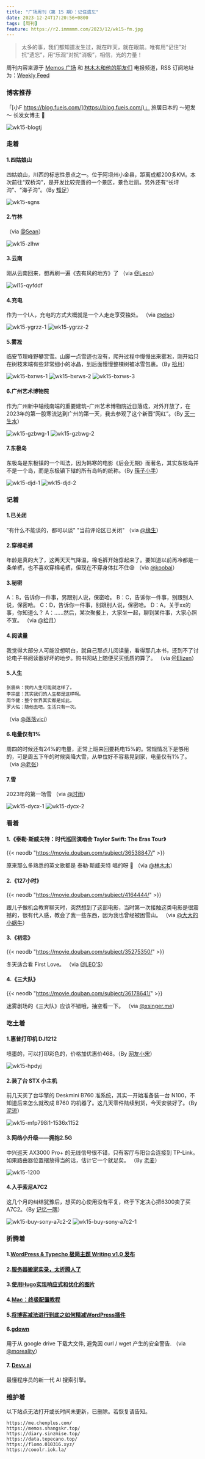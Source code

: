 ```yaml
---
title: "广场周刊（第 15 期）：记住遗忘"
date: 2023-12-24T17:20:56+0800
tags: [周刊]
feature: https://r2.immmmm.com/2023/12/wk15-fm.jpg
---
```


> 太多的事，我们都知道发生过，就在昨天，就在眼前。唯有用“记住”对抗“遗忘”，用“乐观”对抗“消极”，相信，光的力量！

周刊内容来源于 [Memos 广场](https://t.me/memos_bbs) 和 [林木木和他的朋友们](https://t.me/lmm214) 电报频道，RSS 订阅地址为：[Weekly Feed](https://immmmm.com/posts/weekly/index.xml)

<!--more-->

### 博客推荐

「[小F https://blog.fueis.com/](https://blog.fueis.com/)」 旅居日本的 ～短发～ 长发女博主 🤩

![wk15-blogtj](https://r2.immmmm.com/2023/12/wk15-blogtj.png)

### 走着

#### 1.四姑娘山

四姑娘山，川西的标志性景点之一。位于阿坝州小金县，距离成都200多KM。本次前往“双桥沟”，是开发比较完善的一个景区，景色壮丽。另外还有“长坪沟”、“海子沟”。（By [知足](https://izhizu.com/travels/732.html)）

![wk15-sgns](https://r2.immmmm.com/2023/12/wk15-sgns.jpg)

#### 2.竹林

（via [@Sean](https://memos.ssean.top/m/159)）

![wk15-zlhw](https://r2.immmmm.com/2023/12/wk15-zlhw.jpg)

#### 3.云南

刚从云南回来，想再刷一遍《去有风的地方》了 （via [@Leon](https://memo.leonfong.me/m/104)）

![wl15-qyfddf](https://r2.immmmm.com/2023/12/wl15-qyfddf.jpg)

#### 4.充电

作为一个I人，充电的方式大概就是一个人走走享受独处。 （via [@else](https://memos.vlieo.com/m/71)）

![wk15-ygrzz-1](https://r2.immmmm.com/2023/12/wk15-ygrzz-1.jpg)
![wk15-ygrzz-2](https://r2.immmmm.com/2023/12/wk15-ygrzz-2.jpg)

#### 5.雾凇

临安节理峰野攀赏雪。山脚一点雪迹也没有，爬升过程中慢慢出来雾凇，刚开始只在树枝末端有些非常细小的冰晶，到后面慢慢整棵树被冰雪包裹。（By [拾月](https://www.skyue.com/23121922.html)）

![wk15-bxrws-1](https://r2.immmmm.com/2023/12/wk15-bxrws-1.jpg)
![wk15-bxrws-2](https://r2.immmmm.com/2023/12/wk15-bxrws-2.jpg)
![wk15-bxrws-3](https://r2.immmmm.com/2023/12/wk15-bxrws-3.jpg)

#### 6.广州艺术博物院

作为广州新中轴线南端的重要建筑–广州艺术博物院近日落成，对外开放了，在2023年的第一股寒流达到广州的第一天，我去参观了这个新晋“网红”。（By [天一生水](https://www.jiangyu.org/visit-gzam/)）

![wk15-gzbwg-1](https://r2.immmmm.com/2023/12/wk15-gzbwg-1.webp)
![wk15-gzbwg-2](https://r2.immmmm.com/2023/12/wk15-gzbwg-2.webp)

#### 7.东极岛

东极岛是东极镇的一个叫法，因为韩寒的电影《后会无期》而著名，其实东极岛并不是一个岛，而是东极镇下辖的所有岛屿的统称。（By [筷子小手](https://www.macin.org/2023/12/12/dong-ji-dao/)）

![wk15-djd-1](https://r2.immmmm.com/2023/12/wk15-djd-1.jpg)
![wk15-djd-2](https://r2.immmmm.com/2023/12/wk15-djd-2.jpg)

### 记着

#### 1.已关闭

"有什么不能谈的，都可以谈" "当前评论区已关闭" （via [@缘生](https://note.ysicing.net/m/509)）

#### 2.穿棉毛裤

年龄是真的大了，这两天天气降温，棉毛裤开始穿起来了。要知道以前再冷都是一条单裤，也不喜欢穿棉毛裤，但现在不穿身体扛不住😪  （via [@koobai](https://memos.koobai.com/m/191)）

#### 3.秘密

A：B，告诉你一件事，另跟别人说，保密哈。 B：C，告诉你一件事，别跟别人说，保密哈。 C：D，告诉你一件事，别跟别人说，保密哈。 D：A，关于xx的事，你知道么？ A：……然后，某次聚餐上，大家坐一起，聊到某件事，大家心照不宣。 （via [@拾月](https://memos.skyue.com/m/1249)）

#### 4.阅读量

我觉得大部分人可能没想明白，就自己那点儿阅读量，看得那几本书，还到不了讨论电子书阅读器好坏的地步。购书网站上随便买买纸质的算了。 （via [@Elizen](https://memos.elizen.me/m/1353)）

#### 5.人生

```
张震岳：我的人生可能就这样了。
李宗盛：其实我们的人生都是这样啊。
周华健：整个世界其实都是如此。
罗大佑：随他去吧，生活只有一次。
```

（via [@落落vici](https://i.hux.ink:5233/m/147)）

#### 6.电量仅有1%

周四的时候还有24%的电量，正常上班来回要耗电15%的。常规情况下是够用的，可是周五下午的时候突降大雪，从单位好不容易晃到家，电量仅有1%了。 （via [@老张](https://memos.laozhang.org/m/219)）

#### 7.雪

2023年的第一场雪 （via [@时雨](https://memos.shiyu.dev/m/21)）

![wk15-dycx-1](https://r2.immmmm.com/2023/12/wk15-dycx-1.jpg)
![wk15-dycx-2](https://r2.immmmm.com/2023/12/wk15-dycx-2.jpg)


### 看着

#### 1.《泰勒·斯威夫特：时代巡回演唱会 Taylor Swift: The Eras Tour》

{{< neodb "https://movie.douban.com/subject/36538847/" >}}

原来那么多熟悉的英文歌都是 泰勒·斯威夫特 唱的呀 👏  （via [@林木木](https://me.edui.fun/m/1891)）

#### 2.《127小时》

{{< neodb "https://movie.douban.com/subject/4164444/" >}}

跟儿子做机会教育聊天时，突然想到了这部电影，当时第一次接触这类电影是很震撼的，很有代入感，教会了我一些东西，因为我也曾经被困雪山。 （via [@大大的小蜗牛](https://eallion.com/toot/)）

#### 3.《初恋》

{{< neodb "https://movie.douban.com/subject/35275350/" >}}

冬天适合看 First Love。 （via [@LEO'S](https://me.isolitude.cn/m/177)）

#### 4.《三大队》

{{< neodb "https://movie.douban.com/subject/36178641/" >}}

迷雾剧场的《三大队》应该不错哦，抽空看一下。 （via [@xsinger.me](https://isay.live/m/892)）

### 吃土着

#### 1.惠普打印机 DJ1212

喷墨的，可以打印彩色的，价格加优惠价468。（By [网友小宋](https://xyzbz.cn/archives/1111/)）

![wk15-hpdyj](https://r2.immmmm.com/2023/12/wk15-hpdyj.jpg)

#### 2.装了台 STX 小主机

前几天买了台华擎的 Deskmini B760 准系统，其实一开始准备装一台 N100，不知道后来怎么就改成 B760 的机器了。这几天零件陆续到货，今天安装好了。（By [泥流](https://muddyflow.com/798.html)）

![wk15-mfp798i1-1536x1152](https://r2.immmmm.com/2023/12/wk15-mfp798i1-1536x1152.webp)

#### 3.网络小升级——拥抱2.5G

中兴巡天 AX3000 Pro+ 的无线信号很不错，只有客厅与阳台会连接到 TP-Link。如果路由器位置摆放得当的话，估计它一个就足矣。 （By [老麦](https://www.iamlm.com/blog/158.%E5%AE%B6%E5%BA%AD%E7%BD%91%E7%BB%9C%E5%B0%8F%E5%8D%87%E7%BA%A7%E2%80%94%E2%80%94%E6%8B%A5%E6%8A%B12.5G)）

![wk15-1200](https://r2.immmmm.com/2023/12/wk15-1200.webp)

#### 4.入手索尼A7C2

这几个月的纠结犹豫后，想买的心使用没有平复，终于下定决心把6300卖了买A7C2。（By [记忆一隅](https://vlieo.com/post/buy-sony-a7c2/)）

![wk15-buy-sony-a7c2-2](https://r2.immmmm.com/2023/12/wk15-buy-sony-a7c2-2.jpg)
![wk15-buy-sony-a7c2-1](https://r2.immmmm.com/2023/12/wk15-buy-sony-a7c2-1.jpg)

### 折腾着

#### 1.[WordPress & Typecho 极简主题 Writing v1.0 发布](https://yayu.net/3894.html)

#### 2.[服务器搬家实录，太折腾人了](https://1900.live/server-relocation-process-such-a-hassle/)

#### 3.[使用Hugo实现响应式和优化的图片](https://liudon.com/posts/responsive-and-optimized-images-with-hugo/)

#### 4.[Mac：终极配置教程](https://44maker.github.io/wiki/Mac/index.html)

#### 5.[将博客减法进行到底之如何精减WordPress插件](https://laozhang.org/archives/3507.html)

#### 6.[gdown](https://github.com/wkentaro/gdown)

用于从 google drive 下载大文件, 避免因 curl / wget 产生的安全警告. （via [@moreality](https://memos.roccoshi.top/m/273)）

#### 7. [Devv.ai](https://devv.ai/zh)

最懂程序员的新一代 AI 搜索引擎。

### 维护着

以下站点无法打开或长时间未更新，已删除。若恢复请告知。

```
https://me.chenplus.com/
https://memos.shangskr.top/
https://diary.sinzmise.top/
https://data.tepecano.top/
https://flomo.010316.xyz/
https://cooolr.iok.la/
```